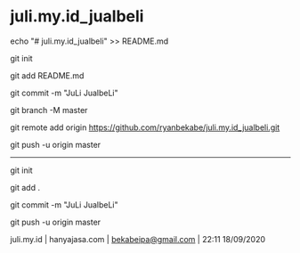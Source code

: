 # juli.my.id_jualbeli

echo "# juli.my.id_jualbeli" >> README.md

git init

git add README.md

git commit -m "JuLi JualbeLi"

git branch -M master

git remote add origin https://github.com/ryanbekabe/juli.my.id_jualbeli.git

git push -u origin master

----

git init

git add .

git commit -m "JuLi JualbeLi"

git push -u origin master

juli.my.id | hanyajasa.com | bekabeipa@gmail.com | 22:11 18/09/2020

